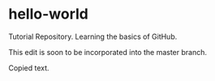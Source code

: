 # hello-world
Tutorial Repository. Learning the basics of GitHub.

This edit is soon to be incorporated into the master branch.

Copied text.
